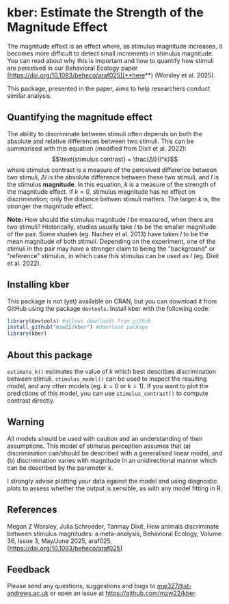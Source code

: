 # kber: Estimate the Strength of the Magnitude Effect
The magnitude effect is an effect where, as stimulus magnitude increases, it becomes more difficult to detect small increments in stimulus magnitude. You can read about why this is important and how to quantify how stimuli are perceived in our Behavioral Ecology paper [https://doi.org/10.1093/beheco/araf025](**here**) (Worsley et al. 2025).

This package, presented in the paper, aims to help researchers conduct similar analysis.

## Quantifying the magnitude effect
The ability to discriminate between stimuli often depends on both the absolute and relative differences between two stimuli. This can be summarised with this equation (modified from Dixit et al. 2022):
$$\text{stimulus contrast} = \frac{ΔI}{I^k}$$
where stimulus contrast is a measure of the perceived difference between two stimuli, $ΔI$ is the absolute difference between these two stimuli, and $I$ is the stimulus **magnitude**. In this equation, $k$ is a measure of the strength of the magnitude effect. If $k=0$, stimulus magnitude has no effect on discrimination; only the distance betwen stimuli matters. The larger $k$ is, the stronger the magnitude effect.

**Note:** How should the stimulus magnitude $I$ be measured, when there are two stimuli? Historically, studies usually take $I$ to be the smaller magnitude of the pair. Some studies (eg. Nachev et al. 2013) have taken $I$ to be the mean magnitude of both stimuli. Depending on the experiment, one of the stimuli in the pair may have a stronger claim to being the "background" or "reference" stimulus, in which case this stimulus can be used as $I$ (eg. Dixit et al. 2022).

## Installing kber
This package is not (yet) available on CRAN, but you can download it from GitHub using the package `devtools`. Install kber with the following code:
```r
library(devtools) #allows downloads from github
install_github("mzw22/kber") #download package
library(kber)
```

## About this package
`estimate_k()` estimates the value of $k$ which best describes discrimination between stimuli. `stimulus_model()` can be used to inspect the resulting model, and any other models (eg. $k = 0$ or $k = 1$). If you want to plot the predictions of this model, you can use `stimulus_contrast()` to compute contrast directly.

## Warning
All models should be used with caution and an understanding of their assumptions. This model of stimulus perception assumes that (a) discrimination can/should be described with a generalised linear model, and (b) discrimination varies with magnitude in an unidirectional manner which can be described by the parameter $k$.

I strongly advise plotting your data against the model and using diagnostic plots to assess whether the output is sensible, as with any model fitting in R.

## References
Megan Z Worsley, Julia Schroeder, Tanmay Dixit, How animals discriminate between stimulus magnitudes: a meta-analysis, Behavioral Ecology, Volume 36, Issue 3, May/June 2025, araf025, [https://doi.org/10.1093/beheco/araf025]

## Feedback
Please send any questions, suggestions and bugs to mw327@st-andrews.ac.uk or open an issue at https://github.com/mzw22/kber.
